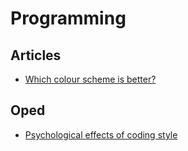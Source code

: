 # Programming

## Articles

- [Which colour scheme is better?](https://stitcher.io/blog/why-light-themes-are-better-according-to-science)

## Oped

- [Psychological effects of coding style](https://www.devever.net/~hl/codingstylepsych)
